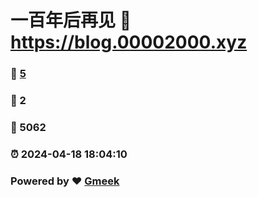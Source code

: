 # 一百年后再见 :link: https://blog.00002000.xyz 
### :page_facing_up: [5](https://blog.00002000.xyz/tag.html) 
### :speech_balloon: 2 
### :hibiscus: 5062 
### :alarm_clock: 2024-04-18 18:04:10 
### Powered by :heart: [Gmeek](https://github.com/Meekdai/Gmeek)
